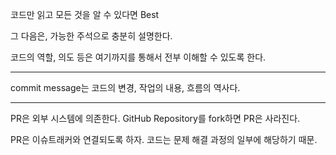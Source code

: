 
코드만 읽고 모든 것을 알 수 있다면 Best

그 다음은, 가능한 주석으로 충분히 설명한다.

코드의 역할, 의도 등은 여기까지를 통해서 전부 이해할 수 있도록 한다.

---


commit message는 코드의 변경, 작업의 내용, 흐름의 역사다.


---


PR은 외부 시스템에 의존한다.
GitHub Repository를 fork하면 PR은 사라진다.




PR은 이슈트래커와 연결되도록 하자.
코드는 문제 해결 과정의 일부에 해당하기 때문.